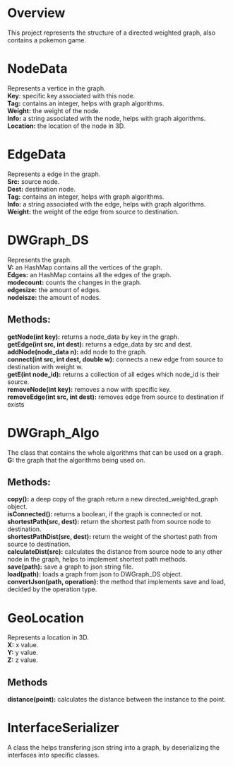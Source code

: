 # Overview

This project represents the structure of a directed weighted graph, also contains a pokemon game.

# NodeData

Represents a vertice in the graph.<br/>
<b>Key</b>: specific key associated with this node.<br/>
<b>Tag:</b> contains an integer, helps with graph algorithms.<br/>
<b>Weight:</b> the weight of the node.<br/>
<b>Info:</b> a string associated with the node, helps with graph algorithms.<br/>
<b>Location:</b> the location of the node in 3D.<br/>

# EdgeData

Represents a edge in the graph.<br/>
<b>Src:</b> source node.<br/>
<b>Dest:</b> destination node.<br/>
<b>Tag:</b> contains an integer, helps with graph algorithms.<br/>
<b>Info:</b> a string associated with the edge, helps with graph algorithms.<br/>
<b>Weight:</b> the weight of the edge from source to destination.<br/>

# DWGraph_DS

Represents the graph.<br/>
<b>V:</b> an HashMap contains all the vertices of the graph.<br/>
<b>Edges:</b> an HashMap contains all the edges of the graph.<br/>
<b>modecount:</b> counts the changes in the graph.<br/>
<b>edgesize:</b> the amount of edges.<br/>
<b>nodeisze:</b> the amount of nodes.<br/>

## Methods:
<b>getNode(int key):</b> returns a node_data by key in the graph.<br/>
<b>getEdge(int src, int dest):</b> returns a edge_data by src and dest.<br/>
<b>addNode(node_data n):</b> add node to the graph.<br/>
<b>connect(int src, int dest, double w):</b> connects a new edge from source to destination with weight w.<br/>
<b>getE(int node_id):</b> returns a collection of all edges which node_id is their source.<br/>
<b>removeNode(int key):</b> removes a now with specific key.<br/>
<b>removeEdge(int src, int dest):</b> removes edge from source to destination if exists<br/>

# DWGraph_Algo

The class that contains the whole algorithms that can be used on a graph.<br/>
<b>G:</b> the graph that the algorithms being used on.<br/>

## Methods:
<b>copy():</b> a deep copy of the graph return a new directed_weighted_graph object.<br/>
<b>isConnected():</b> returns a boolean, if the graph is connected or not.<br/>
<b>shortestPath(src, dest):</b> return the shortest path from source node to destination.<br/>
<b>shortestPathDist(src, dest):</b> return the weight of the shortest path from source to destination.<br/>
<b>calculateDist(src):</b> calculates the distance from source node to any other node in the graph, helps to implement shortest path methods.<br/>
<b>save(path):</b> save a graph to json string file.<br/>
<b>load(path):</b> loads a graph from json to DWGraph_DS object.<br/>
<b>convertJson(path, operation):</b> the method that implements save and load, decided by the operation type.<br/>

# GeoLocation

Represents a location in 3D.<br/>
<b>X:</b> x value.<br/>
<b>Y:</b> y value.<br/>
<b>Z:</b> z value.<br/>
## Methods
<b>distance(point):</b> calculates the distance between the instance to the point.<br/>

# InterfaceSerializer

A class the helps transfering json string into a graph, by deserializing the interfaces into specific classes.<br/>
